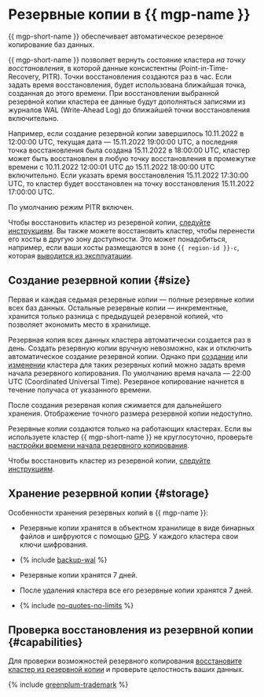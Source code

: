 # Резервные копии в {{ mgp-name }}

{{ mgp-short-name }} обеспечивает автоматическое резервное копирование баз данных.

{{ mgp-short-name }} позволяет вернуть состояние кластера _на точку восстановления_, в которой данные консистентны (Point-in-Time-Recovery, PITR). Точки восстановления создаются раз в час. Если задать время восстановления, будет использована ближайшая точка, созданная до этого времени. При восстановлении выбранной резервной копии кластера ее данные будут дополняться записями из журналов WAL (Write-Ahead Log) до ближайшей точки восстановления включительно.

Например, если создание резервной копии завершилось 10.11.2022 в 12:00:00 UTC, текущая дата — 15.11.2022 19:00:00 UTC, а последняя точка восстановления была создана 15.11.2022 в 18:00:00 UTC, кластер может быть восстановлен в любую точку восстановления в промежутке времени с 10.11.2022 12:00:01 UTC до 15.11.2022 18:00:00 UTC включительно. Если указать время восстановления 15.11.2022 17:30:00 UTC, то кластер будет восстановлен на точку восстановления 15.11.2022 17:00:00 UTC.

По умолчанию режим PITR включен.

Чтобы восстановить кластер из резервной копии, [следуйте инструкциям](../operations/cluster-backups.md#restore). Вы также можете восстановить кластер, чтобы перенести его хосты в другую зону доступности. Это может понадобиться, например, если ваши хосты размещаются в зоне `{{ region-id }}-c`, которая [выводится из эксплуатации](/blog/posts/2023/08/new-availability-zone).

## Создание резервной копии {#size}

Первая и каждая седьмая резервные копии — полные резервные копии всех баз данных. Остальные резервные копии — инкрементные, хранится только разница с предыдущей резервной копией, что позволяет экономить место в хранилище.

Резервная копия всех данных кластера автоматически создается раз в день. Создать резервную копии вручную невозможно, как и отключить автоматическое создание резервной копии. Однако при [создании](../operations/cluster-create.md) или [изменении](../operations/update.md#change-additional-settings) кластера для таких резервных копий можно задать время начала резервного копирования. По умолчанию время начала — 22:00 UTC (Coordinated Universal Time). Резервное копирование начнется в течение получаса от указанного времени.

После создания резервная копия сжимается для дальнейшего хранения. Отображение точного размера резервной копии недоступно.

Резервные копии создаются только на работающих кластерах. Если вы используете кластер {{ mgp-short-name }} не круглосуточно, проверьте [настройки времени начала резервного копирования](../operations/update.md#change-additional-settings).

Чтобы восстановить кластер из резервной копии, [следуйте инструкциям](../operations/cluster-backups.md#restore).

## Хранение резервной копии {#storage}

Особенности хранения резервных копий в {{ mgp-name }}:

* Резервные копии хранятся в объектном хранилище в виде бинарных файлов и шифруются с помощью [GPG](https://ru.wikipedia.org/wiki/GnuPG). У каждого кластера свои ключи шифрования.

* {% include [backup-wal](../../_includes/mdb/mgp/backup-wal.md) %}

* Резервные копии хранятся 7 дней.

* После удаления кластера все его резервные копии хранятся 7 дней.

* {% include [no-quotes-no-limits](../../_includes/mdb/backups/no-quotes-no-limits.md) %}

## Проверка восстановления из резервной копии {#capabilities}

Для проверки возможностей резервного копирования [восстановите кластер из резервной копии](../operations/cluster-backups.md#restore) и проверьте целостность ваших данных.

{% include [greenplum-trademark](../../_includes/mdb/mgp/trademark.md) %}
